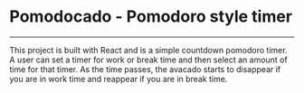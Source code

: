 # Pomodocado - Pomodoro style timer
---
This project is built with React and is a simple countdown pomodoro timer. A user can set a timer for work or break time and then select an amount of time for that timer. As the time passes, the avacado starts to disappear if you are in work time and reappear if you are in break time. 


